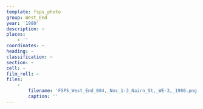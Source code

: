 ```yaml
---
template: fsps_photo
group: West_End
year: '1980'
description: ~
places:
    - ''
coordinates: ~
heading: ~
classification: ~
section: ~
cell: ~
film_roll: ~
files:
    -
        filename: 'FSPS_West_End_004,_Nos_1-3_Nairn_St,_WE-3,_1980.png'
        caption: ''
---
```

